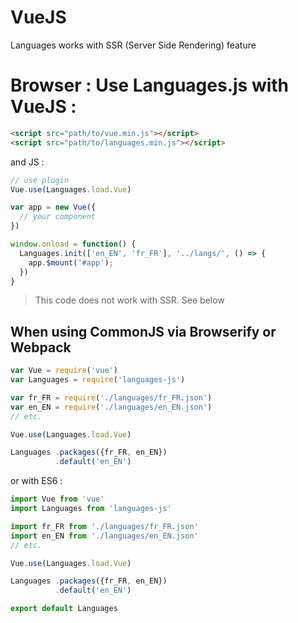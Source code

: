 # VueJS

Languages works with SSR (Server Side Rendering) feature

# Browser : Use Languages.js with VueJS :

```html
<script src="path/to/vue.min.js"></script>
<script src="path/to/languages.min.js"></script>
```

and JS :

```js
// use plugin
Vue.use(Languages.load.Vue)

var app = new Vue({
  // your component
})

window.onload = function() {
  Languages.init(['en_EN', 'fr_FR'], '../langs/', () => {
    app.$mount('#app');
  })
}
```

> This code does not work with SSR. See below

## When using CommonJS via Browserify or Webpack

```js
var Vue = require('vue')
var Languages = require('languages-js')

var fr_FR = require('./languages/fr_FR.json')
var en_EN = require('./languages/en_EN.json')
// etc.

Vue.use(Languages.load.Vue)

Languages .packages({fr_FR, en_EN})
          .default('en_EN')
```

or with ES6 :

```js
import Vue from 'vue'
import Languages from 'languages-js'

import fr_FR from './languages/fr_FR.json'
import en_EN from './languages/en_EN.json'
// etc.

Vue.use(Languages.load.Vue)

Languages .packages({fr_FR, en_EN})
          .default('en_EN')

export default Languages
```
